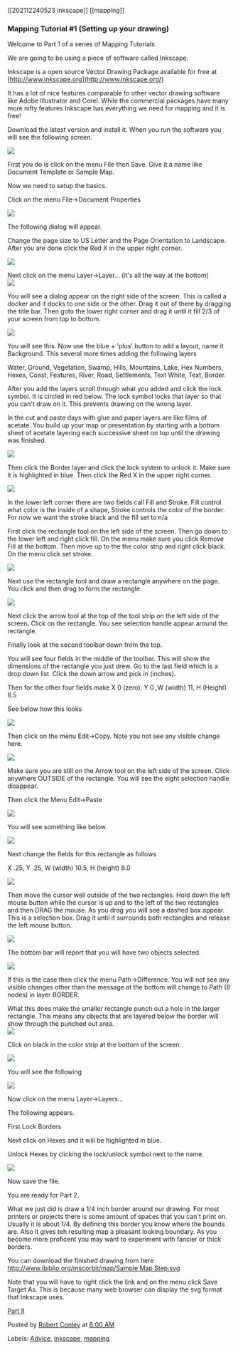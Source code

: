 [[202112240523 inkscape]]
[[mapping]]


### Mapping Tutorial #1 (Setting up your drawing)

Welcome to Part 1 of a series of Mapping Tutorials.  
  
We are going to be using a piece of software called Inkscape.  
  
Inkscape is a open source Vector Drawing Package available for free at [http://www.inkscape.org](http://www.inkscape.org/)  
  
It has a lot of nice features comparable to other vector drawing software like Adobe Illustrator and Corel. While the commercial packages have many more nifty features Inkscape has everything we need for mapping and it is free!  
  
Download the latest version and install it. When you run the software you will see the following screen.  
  
[![](https://2.bp.blogspot.com/_mFjy4EWzmtg/SQez94e1-_I/AAAAAAAAAQY/VZ7G81DOFSM/s200/Mapping_01.jpg)](https://2.bp.blogspot.com/_mFjy4EWzmtg/SQez94e1-_I/AAAAAAAAAQY/VZ7G81DOFSM/s1600-h/Mapping_01.jpg)  
  
First you do is click on the menu File then Save. Give it a name like Document Template or Sample Map.  
  
Now we need to setup the basics.  
  
Click on the menu File->Document Properties  
  
[![](https://4.bp.blogspot.com/_mFjy4EWzmtg/SQez5GdmchI/AAAAAAAAAQQ/W0L8wosH-Cs/s200/Mapping_02.jpg)](https://4.bp.blogspot.com/_mFjy4EWzmtg/SQez5GdmchI/AAAAAAAAAQQ/W0L8wosH-Cs/s1600-h/Mapping_02.jpg)  
  
The following dialog will appear.  
  
Change the page size to US Letter and the Page Orientation to Landscape. After you are done click the Red X in the upper right corner.  
  
[![](https://4.bp.blogspot.com/_mFjy4EWzmtg/SQez1cAJncI/AAAAAAAAAQI/O5Ct3VtT5pU/s200/Mapping_03.jpg)](https://4.bp.blogspot.com/_mFjy4EWzmtg/SQez1cAJncI/AAAAAAAAAQI/O5Ct3VtT5pU/s1600-h/Mapping_03.jpg)  
  
Next click on the menu Layer->Layer... (it's all the way at the bottom)  
[![](https://1.bp.blogspot.com/_mFjy4EWzmtg/SQezwXKiQFI/AAAAAAAAAQA/OTVJVtdcUUQ/s200/Mapping_04.jpg)](https://1.bp.blogspot.com/_mFjy4EWzmtg/SQezwXKiQFI/AAAAAAAAAQA/OTVJVtdcUUQ/s1600-h/Mapping_04.jpg)  
  
You will see a dialog appear on the right side of the screen. This is called a docker and it docks to one side or the other. Drag it out of there by dragging the title bar. Then goto the lower right corner and drag it until it fill 2/3 of your screen from top to bottom.  
  
[![](https://3.bp.blogspot.com/_mFjy4EWzmtg/SQezrB1tHdI/AAAAAAAAAP4/-VOzM7JoujE/s200/Mapping_05.jpg)](https://3.bp.blogspot.com/_mFjy4EWzmtg/SQezrB1tHdI/AAAAAAAAAP4/-VOzM7JoujE/s1600-h/Mapping_05.jpg)  
  
You will see this. Now use the blue + 'plus' button to add a layout, name it Background. This several more times adding the following layers  
  
Water, Ground, Vegetation, Swamp, Hills, Mountains, Lake, Hex Numbers, Hexes, Coast, Features, River, Road, Settlements, Text White, Text, Border.  
  
After you add the layers scroll through what you added and click the lock symbol. It is circled in red below. The lock symbol locks that layer so that you can't draw on it. This prevents drawing on the wrong layer.  
  
In the cut and paste days with glue and paper layers are like films of acetate. You build up your map or presentation by starting with a bottom sheet of acetate layering each successive sheet on top until the drawing was finished.  
  
[![](https://2.bp.blogspot.com/_mFjy4EWzmtg/SQezlu-OQpI/AAAAAAAAAPw/Nh7-9uioKcs/s200/Mapping_06.jpg)](https://2.bp.blogspot.com/_mFjy4EWzmtg/SQezlu-OQpI/AAAAAAAAAPw/Nh7-9uioKcs/s1600-h/Mapping_06.jpg)  
  
Then click the Border layer and click the lock system to unlock it. Make sure it is highlighted in blue. Then click the Red X in the upper right corner.  
  
  
[![](https://4.bp.blogspot.com/_mFjy4EWzmtg/SQezg0xz2YI/AAAAAAAAAPo/dHyAqY3Fp5s/s200/Mapping_07.jpg)](https://4.bp.blogspot.com/_mFjy4EWzmtg/SQezg0xz2YI/AAAAAAAAAPo/dHyAqY3Fp5s/s1600-h/Mapping_07.jpg)  
  
In the lower left corner there are two fields call Fill and Stroke. Fill control what color is the inside of a shape, Stroke controls the color of the border. For now we want the stroke black and the fill set to n/a  
  
First click the rectangle tool on the left side of the screen. Then go down to the lower left and right click fill. On the menu make sure you click Remove Fill at the bottom. Then move up to the the color strip and right click black. On the menu click set stroke.  
  
[![](https://3.bp.blogspot.com/_mFjy4EWzmtg/SQezblzn1MI/AAAAAAAAAPg/VRJDgvL8QVE/s200/Mapping_08.jpg)](https://3.bp.blogspot.com/_mFjy4EWzmtg/SQezblzn1MI/AAAAAAAAAPg/VRJDgvL8QVE/s1600-h/Mapping_08.jpg)  
  
Next use the rectangle tool and draw a rectangle anywhere on the page. You click and then drag to form the rectangle.  
  
[![](https://1.bp.blogspot.com/_mFjy4EWzmtg/SQezWe8e9FI/AAAAAAAAAPY/bU1IwTZNcec/s200/Mapping_09.jpg)](https://1.bp.blogspot.com/_mFjy4EWzmtg/SQezWe8e9FI/AAAAAAAAAPY/bU1IwTZNcec/s1600-h/Mapping_09.jpg)  
  
Next click the arrow tool at the top of the tool strip on the left side of the screen. Click on the rectangle. You see selection handle appear around the rectangle.  
  
Finally look at the second toolbar down from the top.  
  
You will see four fields in the middle of the toolbar. This will show the dimensions of the rectangle you just drew. Go to the last field which is a drop down list. Click the down arrow and pick in (inches).  
  
Then for the other four fields make X 0 (zero). Y 0 ,W (width) 11, H (Height) 8.5  
  
See below how this looks  
  
  
[![](https://4.bp.blogspot.com/_mFjy4EWzmtg/SQezS9MfvDI/AAAAAAAAAPQ/dChESnha6Uo/s200/Mapping_10.jpg)](https://4.bp.blogspot.com/_mFjy4EWzmtg/SQezS9MfvDI/AAAAAAAAAPQ/dChESnha6Uo/s1600-h/Mapping_10.jpg)  
  
Then click on the menu Edit->Copy. Note you not see any visible change here.  
  
[![](https://4.bp.blogspot.com/_mFjy4EWzmtg/SQezOyZ3e-I/AAAAAAAAAPI/HBaP2XqRK6o/s200/Mapping_11.jpg)](https://4.bp.blogspot.com/_mFjy4EWzmtg/SQezOyZ3e-I/AAAAAAAAAPI/HBaP2XqRK6o/s1600-h/Mapping_11.jpg)  
  
Make sure you are still on the Arrow tool on the left side of the screen. Click anywhere OUTSIDE of the rectangle. You will see the eight selection handle disappear.  
  
Then click the Menu Edit->Paste  
  
[![](https://1.bp.blogspot.com/_mFjy4EWzmtg/SQezKHYLjHI/AAAAAAAAAPA/n5p85ARJs3o/s200/Mapping_12.jpg)](https://1.bp.blogspot.com/_mFjy4EWzmtg/SQezKHYLjHI/AAAAAAAAAPA/n5p85ARJs3o/s1600-h/Mapping_12.jpg)  
  
You will see something like below.  
  
[![](https://1.bp.blogspot.com/_mFjy4EWzmtg/SQezGvFRaeI/AAAAAAAAAO4/Vy4TwYlFK98/s200/Mapping_13.jpg)](https://1.bp.blogspot.com/_mFjy4EWzmtg/SQezGvFRaeI/AAAAAAAAAO4/Vy4TwYlFK98/s1600-h/Mapping_13.jpg)  
  
Next change the fields for this rectangle as follows  
  
X .25, Y .25, W (width) 10.5, H (height) 8.0  
  
[![](https://3.bp.blogspot.com/_mFjy4EWzmtg/SQezB2HCZII/AAAAAAAAAOw/lfa_0D0d9IU/s200/Mapping_14.jpg)](https://3.bp.blogspot.com/_mFjy4EWzmtg/SQezB2HCZII/AAAAAAAAAOw/lfa_0D0d9IU/s1600-h/Mapping_14.jpg)  
  
Then move the cursor well outside of the two rectangles. Hold down the left mouse button while the cursor is up and to the left of the two rectangles and then DRAG the mouse. As you drag you will see a dashed box appear. This is a selection box. Drag it until it surrounds both rectangles and release the left mouse button.  
  
[![](https://3.bp.blogspot.com/_mFjy4EWzmtg/SQey-aIc7eI/AAAAAAAAAOo/xQRj0six6ew/s200/Mapping_15.jpg)](https://3.bp.blogspot.com/_mFjy4EWzmtg/SQey-aIc7eI/AAAAAAAAAOo/xQRj0six6ew/s1600-h/Mapping_15.jpg)  
  
The bottom bar will report that you will have two objects selected.  
  
[![](https://4.bp.blogspot.com/_mFjy4EWzmtg/SQey1S-hhmI/AAAAAAAAAOg/IKbWkl83AOY/s200/Mapping_16.jpg)](https://4.bp.blogspot.com/_mFjy4EWzmtg/SQey1S-hhmI/AAAAAAAAAOg/IKbWkl83AOY/s1600-h/Mapping_16.jpg)  
  
If this is the case then click the menu Path->Difference. You will not see any visible changes other than the message at the bottom will change to Path (8 nodes) in layer BORDER.  
  
What this does make the smaller rectangle punch out a hole in the larger rectangle. This means any objects that are layered below the border will show through the punched out area.  
[![](https://4.bp.blogspot.com/_mFjy4EWzmtg/SQeytoskdBI/AAAAAAAAAOY/K8FK3kps22w/s200/Mapping_17.jpg)](https://4.bp.blogspot.com/_mFjy4EWzmtg/SQeytoskdBI/AAAAAAAAAOY/K8FK3kps22w/s1600-h/Mapping_17.jpg)  
  
Click on black in the color strip at the bottom of the screen.  
  
[![](https://4.bp.blogspot.com/_mFjy4EWzmtg/SQeyld-t7xI/AAAAAAAAAOQ/9_QKzcUu8cU/s200/Mapping_18.jpg)](https://4.bp.blogspot.com/_mFjy4EWzmtg/SQeyld-t7xI/AAAAAAAAAOQ/9_QKzcUu8cU/s1600-h/Mapping_18.jpg)  
  
You will see the following  
  
[![](https://2.bp.blogspot.com/_mFjy4EWzmtg/SQeyf24BAuI/AAAAAAAAAOI/4ba8C96eYKc/s200/Mapping_19.jpg)](https://2.bp.blogspot.com/_mFjy4EWzmtg/SQeyf24BAuI/AAAAAAAAAOI/4ba8C96eYKc/s1600-h/Mapping_19.jpg)  
  
Now click on the menu Layer->Layers...  
  
The following appears.  
  
First Lock Borders  
  
Next click on Hexes and it will be highlighted in blue.  
  
Unlock Hexes by clicking the lock/unlock symbol next to the name.  
  
[![](https://4.bp.blogspot.com/_mFjy4EWzmtg/SQeyaZ8pe-I/AAAAAAAAAOA/l_1fE0t5pa8/s200/Mapping_20.jpg)](https://4.bp.blogspot.com/_mFjy4EWzmtg/SQeyaZ8pe-I/AAAAAAAAAOA/l_1fE0t5pa8/s1600-h/Mapping_20.jpg)  
  
  
Now save the file.  
  
You are ready for Part 2.  
  
What we just did is draw a 1/4 inch border around our drawing. For most printers or projects there is some amount of spaces that you can't print on. Usually it is about 1/4. By defining this border you know where the bounds are. Also it gives teh resulting map a pleasant looking boundary. As you become more proficent you may want to experiment with fancier or thick borders.  
  
You can download the finished drawing from here [http://www.ibiblio.org/mscorbit/map/Sample Map Step.svg](http://www.ibiblio.org/mscorbit/map/Sample%20Map%20Step%201.svg)  
  
Note that you will have to right click the link and on the menu click Save Target As. This is because many web browser can display the svg format that Inkscape uses.  
  
[Part II](http://batintheattic.blogspot.com/2008/10/mapping-tutorial-2-setting-up-your.html)

Posted by [Robert Conley](https://www.blogger.com/profile/03863009007381185340 "author profile") at [6:00 AM](https://batintheattic.blogspot.com/2008/10/mapping-tutorial-1-setting-up-your.html "permanent link")

Labels: [Advice](https://batintheattic.blogspot.com/search/label/Advice), [inkscape](https://batintheattic.blogspot.com/search/label/inkscape), [mapping](https://batintheattic.blogspot.com/search/label/mapping)